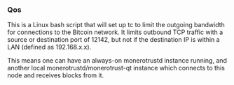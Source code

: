 ### Qos ###

This is a Linux bash script that will set up tc to limit the outgoing bandwidth for connections to the Bitcoin network. It limits outbound TCP traffic with a source or destination port of 12142, but not if the destination IP is within a LAN (defined as 192.168.x.x).

This means one can have an always-on monerotrustd instance running, and another local monerotrustd/monerotrust-qt instance which connects to this node and receives blocks from it.
